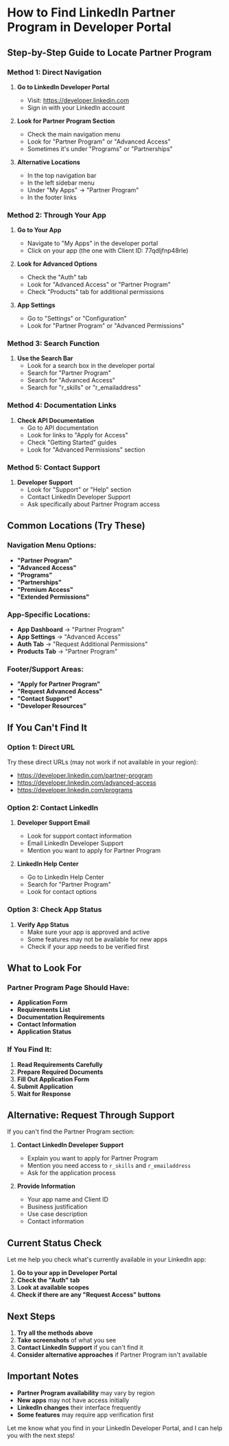 # How to Find LinkedIn Partner Program in Developer Portal

## Step-by-Step Guide to Locate Partner Program

### Method 1: Direct Navigation

1. **Go to LinkedIn Developer Portal**
   - Visit: https://developer.linkedin.com
   - Sign in with your LinkedIn account

2. **Look for Partner Program Section**
   - Check the main navigation menu
   - Look for "Partner Program" or "Advanced Access"
   - Sometimes it's under "Programs" or "Partnerships"

3. **Alternative Locations**
   - In the top navigation bar
   - In the left sidebar menu
   - Under "My Apps" → "Partner Program"
   - In the footer links

### Method 2: Through Your App

1. **Go to Your App**
   - Navigate to "My Apps" in the developer portal
   - Click on your app (the one with Client ID: 77qdljfnp48rle)

2. **Look for Advanced Options**
   - Check the "Auth" tab
   - Look for "Advanced Access" or "Partner Program"
   - Check "Products" tab for additional permissions

3. **App Settings**
   - Go to "Settings" or "Configuration"
   - Look for "Partner Program" or "Advanced Permissions"

### Method 3: Search Function

1. **Use the Search Bar**
   - Look for a search box in the developer portal
   - Search for "Partner Program"
   - Search for "Advanced Access"
   - Search for "r_skills" or "r_emailaddress"

### Method 4: Documentation Links

1. **Check API Documentation**
   - Go to API documentation
   - Look for links to "Apply for Access"
   - Check "Getting Started" guides
   - Look for "Advanced Permissions" section

### Method 5: Contact Support

1. **Developer Support**
   - Look for "Support" or "Help" section
   - Contact LinkedIn Developer Support
   - Ask specifically about Partner Program access

## Common Locations (Try These)

### Navigation Menu Options:
- **"Partner Program"**
- **"Advanced Access"**
- **"Programs"**
- **"Partnerships"**
- **"Premium Access"**
- **"Extended Permissions"**

### App-Specific Locations:
- **App Dashboard** → "Partner Program"
- **App Settings** → "Advanced Access"
- **Auth Tab** → "Request Additional Permissions"
- **Products Tab** → "Partner Program"

### Footer/Support Areas:
- **"Apply for Partner Program"**
- **"Request Advanced Access"**
- **"Contact Support"**
- **"Developer Resources"**

## If You Can't Find It

### Option 1: Direct URL
Try these direct URLs (may not work if not available in your region):
- https://developer.linkedin.com/partner-program
- https://developer.linkedin.com/advanced-access
- https://developer.linkedin.com/programs

### Option 2: Contact LinkedIn
1. **Developer Support Email**
   - Look for support contact information
   - Email LinkedIn Developer Support
   - Mention you want to apply for Partner Program

2. **LinkedIn Help Center**
   - Go to LinkedIn Help Center
   - Search for "Partner Program"
   - Look for contact options

### Option 3: Check App Status
1. **Verify App Status**
   - Make sure your app is approved and active
   - Some features may not be available for new apps
   - Check if your app needs to be verified first

## What to Look For

### Partner Program Page Should Have:
- **Application Form**
- **Requirements List**
- **Documentation Requirements**
- **Contact Information**
- **Application Status**

### If You Find It:
1. **Read Requirements Carefully**
2. **Prepare Required Documents**
3. **Fill Out Application Form**
4. **Submit Application**
5. **Wait for Response**

## Alternative: Request Through Support

If you can't find the Partner Program section:

1. **Contact LinkedIn Developer Support**
   - Explain you want to apply for Partner Program
   - Mention you need access to `r_skills` and `r_emailaddress`
   - Ask for the application process

2. **Provide Information**
   - Your app name and Client ID
   - Business justification
   - Use case description
   - Contact information

## Current Status Check

Let me help you check what's currently available in your LinkedIn app:

1. **Go to your app in Developer Portal**
2. **Check the "Auth" tab**
3. **Look at available scopes**
4. **Check if there are any "Request Access" buttons**

## Next Steps

1. **Try all the methods above**
2. **Take screenshots** of what you see
3. **Contact LinkedIn Support** if you can't find it
4. **Consider alternative approaches** if Partner Program isn't available

## Important Notes

- **Partner Program availability** may vary by region
- **New apps** may not have access initially
- **LinkedIn changes** their interface frequently
- **Some features** may require app verification first

Let me know what you find in your LinkedIn Developer Portal, and I can help you with the next steps!
